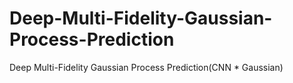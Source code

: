 # Deep-Multi-Fidelity-Gaussian-Process-Prediction
Deep Multi-Fidelity Gaussian Process Prediction(CNN * Gaussian)
